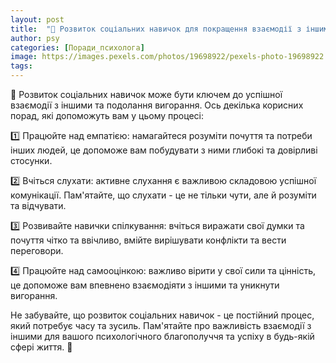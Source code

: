 ```yaml
---
layout: post
title:  "🧩 Розвиток соціальних навичок для покращення взаємодії з іншими та подолання вигорання."
author: psy
categories: [Поради_психолога]
image: https://images.pexels.com/photos/19698922/pexels-photo-19698922.jpeg?auto=compress&cs=tinysrgb&fit=crop&h=627&w=1200
tags: 
---
```


🧩 Розвиток соціальних навичок може бути ключем до успішної взаємодії з іншими та подолання вигорання. Ось декілька корисних порад, які допоможуть вам у цьому процесі:

1️⃣ Працюйте над емпатією: намагайтеся розуміти почуття та потреби інших людей, це допоможе вам побудувати з ними глибокі та довірливі стосунки.

2️⃣ Вчіться слухати: активне слухання є важливою складовою успішної комунікації. Пам'ятайте, що слухати - це не тільки чути, але й розуміти та відчувати.

3️⃣ Розвивайте навички спілкування: вчіться виражати свої думки та почуття чітко та ввічливо, вмійте вирішувати конфлікти та вести переговори.

4️⃣ Працюйте над самооцінкою: важливо вірити у свої сили та цінність, це допоможе вам впевнено взаємодіяти з іншими та уникнути вигорання.

Не забувайте, що розвиток соціальних навичок - це постійний процес, який потребує часу та зусиль. Пам'ятайте про важливість взаємодії з іншими для вашого психологічного благополуччя та успіху в будь-якій сфері життя. 🌟


